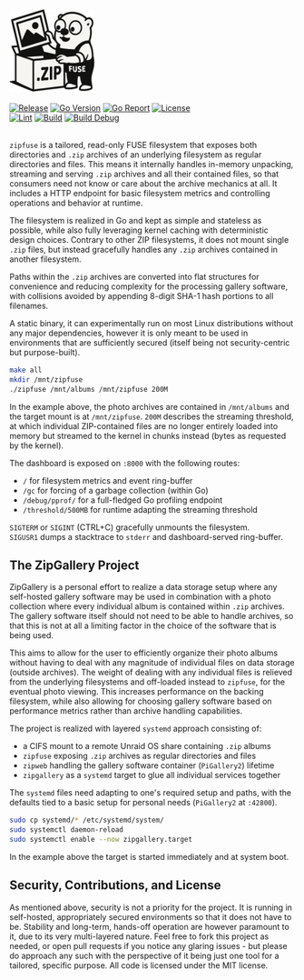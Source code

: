 <div align="left">
    <img alt="Logo" src="assets/zipfuse.png" width="150">
    <br><br>
    <a href="https://github.com/desertwitch/zipfuse/tags"><img alt="Release" src="https://img.shields.io/github/tag/desertwitch/zipfuse.svg"></a>
    <a href="https://go.dev/"><img alt="Go Version" src="https://img.shields.io/badge/go-%3E%3D%201.25.1-%23007d9c"></a>
    <a href="https://goreportcard.com/report/github.com/desertwitch/zipfuse"><img alt="Go Report" src="https://goreportcard.com/badge/github.com/desertwitch/zipfuse"></a>
    <a href="./LICENSE"><img alt="License" src="https://img.shields.io/github/license/desertwitch/zipfuse"></a>
    <br>
    <a href="https://github.com/desertwitch/zipfuse/actions/workflows/golangci-lint.yml"><img alt="Lint" src="https://github.com/desertwitch/zipfuse/actions/workflows/golangci-lint.yml/badge.svg"></a>
    <a href="https://github.com/desertwitch/zipfuse/actions/workflows/golang-build.yml"><img alt="Build" src="https://github.com/desertwitch/zipfuse/actions/workflows/golang-build.yml/badge.svg"></a>
    <a href="https://github.com/desertwitch/zipfuse/actions/workflows/golang-build-debug.yml"><img alt="Build Debug" src="https://github.com/desertwitch/zipfuse/actions/workflows/golang-build-debug.yml/badge.svg"></a>
</div><br>

`zipfuse` is a tailored, read-only FUSE filesystem that exposes both directories
and `.zip` archives of an underlying filesystem as regular directories and
files. This means it internally handles in-memory unpacking, streaming and
serving `.zip` archives and all their contained files, so that consumers need
not know or care about the archive mechanics at all. It includes a HTTP endpoint
for basic filesystem metrics and controlling operations and behavior at runtime.

The filesystem is realized in Go and kept as simple and stateless as possible,
while also fully leveraging kernel caching with deterministic design choices.
Contrary to other ZIP filesystems, it does not mount single `.zip` files, but
instead gracefully handles any `.zip` archives contained in another filesystem.

Paths within the `.zip` archives are converted into flat structures for
convenience and reducing complexity for the processing gallery software, with
collisions avoided by appending 8-digit SHA-1 hash portions to all filenames.

A static binary, it can experimentally run on most Linux distributions without
any major dependencies, however it is only meant to be used in environments that
are sufficiently secured (itself being not security-centric but purpose-built).

```bash
make all
mkdir /mnt/zipfuse
./zipfuse /mnt/albums /mnt/zipfuse 200M
```

In the example above, the photo archives are contained in `/mnt/albums` and the
target mount is at `/mnt/zipfuse`. `200M` describes the streaming threshold, at
which individual ZIP-contained files are no longer entirely loaded into memory
but streamed to the kernel in chunks instead (bytes as requested by the kernel).

The dashboard is exposed on `:8000` with the following routes:
- `/` for filesystem metrics and event ring-buffer
- `/gc` for forcing of a garbage collection (within Go)
- `/debug/pprof/` for a full-fledged Go profiling endpoint
- `/threshold/500MB` for runtime adapting the streaming threshold

`SIGTERM` or `SIGINT` (CTRL+C) gracefully unmounts the filesystem.  
`SIGUSR1` dumps a stacktrace to `stderr` and dashboard-served ring-buffer.

## The ZipGallery Project

ZipGallery is a personal effort to realize a data storage setup where any
self-hosted gallery software may be used in combination with a photo collection
where every individual album is contained within `.zip` archives. The gallery
software itself should not need to be able to handle archives, so that this is
not at all a limiting factor in the choice of the software that is being used.

This aims to allow for the user to efficiently organize their photo albums
without having to deal with any magnitude of individual files on data storage
(outside archives). The weight of dealing with any individual files is relieved
from the underlying filesystems and off-loaded instead to `zipfuse`, for the
eventual photo viewing. This increases performance on the backing filesystem,
while also allowing for choosing gallery software based on performance metrics
rather than archive handling capabilities.

The project is realized with layered `systemd` approach consisting of:
- a CIFS mount to a remote Unraid OS share containing `.zip` albums
- `zipfuse` exposing `.zip` archives as regular directories and files
- `zipweb` handling the gallery software container (`PiGallery2`) lifetime 
- `zipgallery` as a `systemd` target to glue all individual services together

The `systemd` files need adapting to one's required setup and paths, with the
defaults tied to a basic setup for personal needs (`PiGallery2` at `:42800`).

```bash
sudo cp systemd/* /etc/systemd/system/
sudo systemctl daemon-reload
sudo systemctl enable --now zipgallery.target
```

In the example above the target is started immediately and at system boot.

## Security, Contributions, and License

As mentioned above, security is not a priority for the project. It is running in
self-hosted, appropriately secured environments so that it does not have to be.
Stability and long-term, hands-off operation are however paramount to it, due to
its very multi-layered nature. Feel free to fork this project as needed, or open
pull requests if you notice any glaring issues - but please do approach any such
with the perspective of it being just one tool for a tailored, specific purpose.
All code is licensed under the MIT license.
